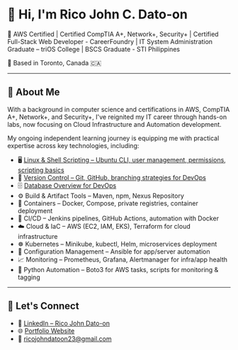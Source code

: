 # 👋 Hi, I'm Rico John C. Dato-on

🎯 AWS Certified | Certified CompTIA A+, Network+, Security+ | Certified Full-Stack Web Developer - CareerFoundry | IT System Administration Graduate – triOS College | BSCS Graduate - STI Philippines

📍 Based in Toronto, Canada 🇨🇦  

---

## 🚀 About Me

With a background in computer science and certifications in AWS, CompTIA A+, Network+, and Security+, I've reignited my IT career through hands-on labs, now focusing on Cloud Infrastructure and Automation development.

My ongoing independent learning journey is equipping me with practical expertise across key technologies, including:

- 🖥️ [Linux & Shell Scripting – Ubuntu CLI, user management, permissions, scripting basics](https://github.com/mirjSolution/Linux-Module)
- 🧠 [Version Control – Git, GitHub, branching strategies for DevOps](https://github.com/mirjSolution/Git-Module)
- 🗄️ [Database Overview for DevOps](https://github.com/mirjSolution/Database-Overview-for-DevOps)
- ⚙️ Build & Artifact Tools – Maven, npm, Nexus Repository
- 🐳 Containers – Docker, Compose, private registries, container deployment
- 🔁 CI/CD – Jenkins pipelines, GitHub Actions, automation with Docker
- ☁️ Cloud & IaC – AWS (EC2, IAM, EKS), Terraform for cloud infrastructure
- ☸️ Kubernetes – Minikube, kubectl, Helm, microservices deployment
- 🧾 Configuration Management – Ansible for app/server automation
- 📈 Monitoring – Prometheus, Grafana, Alertmanager for infra/app health
- 🐍 Python Automation – Boto3 for AWS tasks, scripts for monitoring & tagging
  
---

## 💬 Let's Connect

- 🔗 [LinkedIn – Rico John Dato-on](https://www.linkedin.com/in/rico-john-dato-on)
- 🌐 [Portfolio Website](https://ricodatoon.netlify.app)
- 📧 ricojohndatoon23@gmail.com
